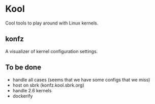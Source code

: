 # Kool

Cool tools to play around with Linux kernels.

## konfz

A visualizer of kernel configuration settings.

## To be done

* handle all cases (seems that we have some configs that we miss)
* host on sbrk (konfz.kool.sbrk.org)
* handle 2.6 kernels
* dockerify
